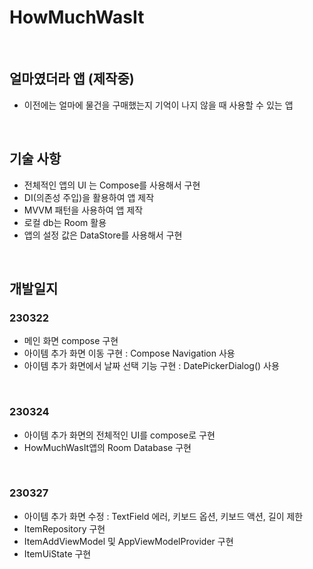 # HowMuchWasIt
<br>

## 얼마였더라 앱 (제작중)
- 이전에는 얼마에 물건을 구매했는지 기억이 나지 않을 때 사용할 수 있는 앱
<br>

## 기술 사항
- 전체적인 앱의 UI 는 Compose를 사용해서 구현
- DI(의존성 주입)을 활용하여 앱 제작
- MVVM 패턴을 사용하여 앱 제작
- 로컬 db는  Room 활용
- 앱의 설정 값은 DataStore를 사용해서 구현
<br>

## 개발일지

### 230322
- 메인 화면 compose 구현
- 아이템 추가 화면 이동 구현 : Compose Navigation 사용
- 아이템 추가 화면에서 날짜 선택 기능 구현 : DatePickerDialog() 사용
<br>

### 230324
- 아이템 추가 화면의 전체적인 UI를 compose로 구현
- HowMuchWasIt앱의 Room Database 구현
<br>

### 230327
- 아이템 추가 화면 수정 : TextField 에러, 키보드 옵션, 키보드 액션, 길이 제한
- ItemRepository 구현
- ItemAddViewModel 및 AppViewModelProvider 구현 
- ItemUiState 구현
<br>
